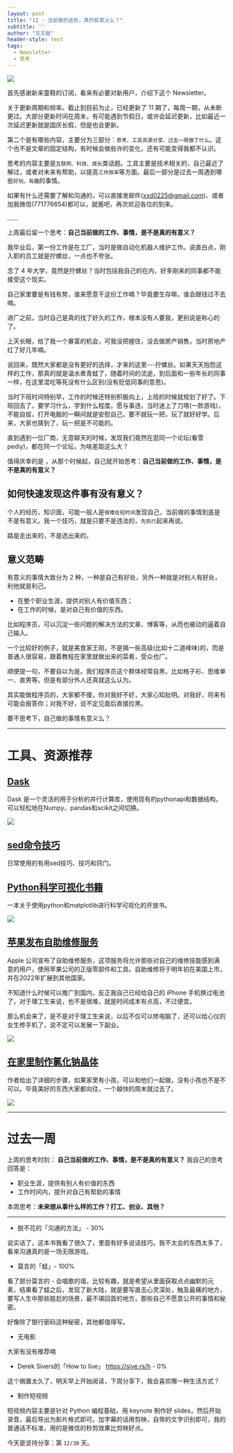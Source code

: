 ```yaml
---
layout: post
title: "12 - 当前做的这些，真的有意义么？"
subtitle: ''
author: "叉叉敌"
header-style: text
tags:
  - Newsletter
  - 思考
---
```


![](https://gitee.com/chasays/mdPic/raw/master/uPic/4Yy0fJ.jpg)


首先感谢新来童鞋的订阅，看来有必要对新用户，介绍下这个 Newsletter。

关于更新周期和频率。截止到目前为止，已经更新了 11 期了，每周一期，从未断更过。大部分更新时间在周末，有可能遇到节假日，或许会延迟更新，比如最近一次延迟更新就是国庆长假，但是也会更新。

第二个是有哪些内容，主要分为三部分：`思考、工具资源分享、过去一周做了什么`。这个也不是文章的固定结构，有时候会做些许的变化，还有可能变得我都不认识。

思考的内容主要是`互联网、科技、成长`类话题。工具主要是技术相关的，自己最近了解过，或者对未来有帮助，以提高`工作效率`等方面。最后一部分是过去一周遇到哪些`好玩、有趣`的事情。


如果有什么还需要了解和沟通的，可以直接发邮件(xxd0225@gmail.com)、或者加我微信(771776654)都可以，就酱吧，再次欢迎各位的到来。

......

上周最后留一个思考：**自己当前做的工作、事情，是不是真的有意义？**

我毕业后，第一份工作是在工厂，当时是做自动化机器人维护工作。说直白点，刚入职的员工就是拧螺丝，一点也不夸张。

念了 4 年大学，竟然是拧螺丝？当时包括我自己的在内，好多刚来的同事都不能接受这个现实。

自己家里要是有钱有势，谁来愿意干这份工作喃？毕竟要生存嘛，谁会跟钱过不去喃。

进厂之前，当时自己是真的找了好久的工作，根本没有人要我，更别说是称心的了。

上天长眼，给了我一个暴富的机会，可我没把握住，没去做房产销售，当时房地产红了好几年喃。

说回来，既然大家都是没有更好的选择，才来的这里---拧螺丝。如果天天抱怨这样的工作，那真的就是温水煮青蛙了，随着时间的流逝，到后面和一些年长的同事一样，在这里混吃等死没有什么区别(没有贬低同事的意思)。

当时下班时间特别早，工作的时候还特别积极向上，上班的时候就规划了好了。下班回去了，要学习什么，学到什么程度。愿与事违，当时迷上了刀塔(一款游戏)，不能自拔，打开电脑的一瞬间就是安慰自己，要不就玩一把，玩了就好好学。后来，大家也猜到了，玩一把是不可能的。

直到遇到一位厂商，无意聊天的时候，发现我们竟然在逛同一个论坛(看雪pediy)，都在同一个论坛，为啥差距这么大？

值得庆幸的是 ，从那个时候起，自己就开始思考：**自己当前做的工作、事情，是不是真的有意义？**



## 如何快速发现这件事有没有意义？
个人的经历，知识面，可能一般人是`很难在短时间`发现自己，当前做的事情到底是不是有意义。我一个技巧，就是只要不是违法的，`先执行`起来再说。

路是走出来的，不是选出来的。

## 意义范畴

有意义的事情大致分为 2 种，一种是自己有好处，另外一种就是对别人有好处，利他就是利己。

- 在整个职业生涯，提供对别人有价值东西；
- 在工作的时候，是对自己有价值的东西。

比如程序员，可以沉淀一些问题的解决方法的文章、博客等，从而也被动的逼着自己输入。

一个比较好的例子，就是美食家王刚，不是搞一些高级(比如十二道峰味)的，而是普通人很容易，跟着教程在家里就做出来的菜肴，受众也广。

顺便提一句，不要自以为是。我们程序员这个群体经常自黑，比如格子衫、思维单一、直男等。但是有部分外人还真就这么认为。

其实能做程序员的，大家都不傻，你对我好不好，大家心知肚明。对我好，将来有可能会报答你；对我不好，说不定见面后直接拉黑。

要不思考下，自己做的事情有意义么？

---



# 工具、资源推荐

## [Dask](https://github.com/dask/dask)

Dask 是一个灵活的用于分析的并行计算库，使用现有的pythonapi和数据结构，可以轻松地在Numpy、pandas和scikit之间切换。

![](https://gitee.com/chasays/mdPic/raw/master/uPic/wkmppK.png)


## [sed命令技巧](https://github.com/adrianscheff/useful-sed)

日常使用的有用sed技巧、技巧和窍门。

## [Python科学可视化书籍](https://github.com/rougier/scientific-visualization-book)

一本关于使用python和matplotlib进行科学可视化的开放书。

![](https://gitee.com/chasays/mdPic/raw/master/uPic/t94lKO.png)

## 


## [苹果发布自助维修服务](https://www.apple.com/newsroom/2021/11/apple-announces-self-service-repair/)

Apple 公司宣布了自助维修服务，这项服务将允许那些对自己的维修技能感到满意的用户，使用苹果公司的正版零部件和工具。自助维修将于明年初在美国上市，并在2022年扩展到其他国家。

不知道什么时候可以推广到国内，反正我自己已经给自己的 iPhone 手机换过电池了，对于理工生来说，也不是很难，就是时间成本有点高，不过便宜。

那么机会来了，是不是对于理工生来说，以后不仅可以修电脑了，还可以给心仪的女生修手机了，说不定可以发展一下副业。

![](https://gitee.com/chasays/mdPic/raw/master/uPic/5HGhZ3.png)

## [在家里制作氯化钠晶体](https://crystalverse.com/sodium-chloride-crystals)

作者给出了详细的步骤，如果家里有小孩，可以和他们一起做，没有小孩也不是不可以。毕竟美好的东西大家都向往，一个越快的周末就过去了。

![](https://gitee.com/chasays/mdPic/raw/master/uPic/LRLlpe.png)

---

# 过去一周

上周的思考时刻： **自己当前做的工作、事情，是不是真的有意义？**
我自己的思考回答是：
- 职业生涯，提供有别人有价值的东西
- 工作时间内，提升对自己有帮助的事情

本周思考：**未来想从事什么样的工作？打工、创业、其他？**

---

- 脱不花的「沟通的方法」 - 30%

说实话了，这本书我看了很久了，里面有好多说话技巧。我不太会的东西太多了，看来沟通真的是一场无限游戏。

- 莫言的「蛙」- 100% 

看了部分莫言的 - 会唱歌的墙，比较有趣，就是希望从里面获取点点幽默的元素，结果看了蛙之后，发现了新大陆，就是要写直击心灵深处，触及最痛的地方，要写人生中那些尴尬的场景，最不堪回首的地方，那些自己不愿意公开的事情和秘密。

好像除了银行密码这种秘密，其他都值得写。

- 无电影 

大家有没有推荐喃

- Derek Sivers的「How to live」 https://sive.rs/h - 0%

这个搁置太久了，明天早上开始阅读，下周分享下，我会喜欢哪一种生活方式？


- 制作短视频

短视频内容主要是针对 Python 编程基础，用 keynote 制作好 slides，然后开始录音，最后导出为影片格式即可。加字幕的话用剪映，自带的文字识别即可，我的普通话不标准，用的是微信的秒剪效果比剪映好点。




今天是坚持分享：第 `12/30` 天。

